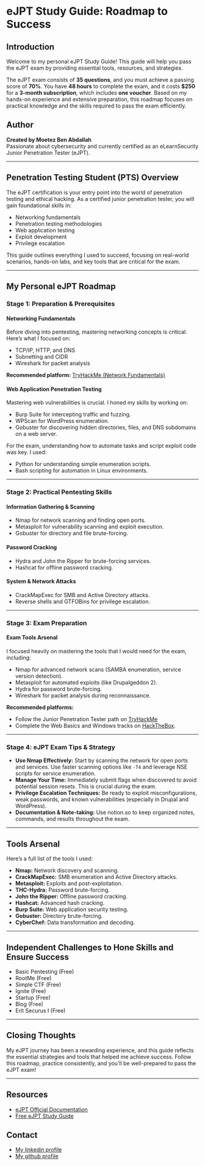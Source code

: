 # eJPT Study Guide: Roadmap to Success

## Introduction
Welcome to my personal eJPT Study Guide! This guide will help you pass the eJPT exam by providing essential tools, resources, and strategies.

The eJPT exam consists of **35 questions**, and you must achieve a passing score of **70%**. You have **48 hours** to complete the exam, and it costs **$250** for a **3-month subscription**, which includes **one voucher**. Based on my hands-on experience and extensive preparation, this roadmap focuses on practical knowledge and the skills required to pass the exam efficiently.



## Author
**Created by Moetez Ben Abdallah**  
Passionate about cybersecurity and currently certified as an eLearnSecurity Junior Penetration Tester (eJPT).

---

## Penetration Testing Student (PTS) Overview
The eJPT certification is your entry point into the world of penetration testing and ethical hacking. As a certified junior penetration tester, you will gain foundational skills in:

- Networking fundamentals
- Penetration testing methodologies
- Web application testing
- Exploit development
- Privilege escalation

This guide outlines everything I used to succeed, focusing on real-world scenarios, hands-on labs, and key tools that are critical for the exam.

---

## My Personal eJPT Roadmap

### Stage 1: Preparation & Prerequisites

#### Networking Fundamentals
Before diving into pentesting, mastering networking concepts is critical. Here’s what I focused on:

- TCP/IP, HTTP, and DNS
- Subnetting and CIDR
- Wireshark for packet analysis

**Recommended platform:** [TryHackMe (Network Fundamentals)](https://tryhackme.com)

#### Web Application Penetration Testing
Mastering web vulnerabilities is crucial. I honed my skills by working on:

- Burp Suite for intercepting traffic and fuzzing.
- WPScan for WordPress enumeration.
- Gobuster for discovering hidden directories, files, and DNS subdomains on a web server.

For the exam, understanding how to automate tasks and script exploit code was key. I used:

- Python for understanding simple enumeration scripts.
- Bash scripting for automation in Linux environments.

---

### Stage 2: Practical Pentesting Skills

#### Information Gathering & Scanning
- Nmap for network scanning and finding open ports.
- Metasploit for vulnerability scanning and exploit execution.
- Gobuster for directory and file brute-forcing.

#### Password Cracking
- Hydra and John the Ripper for brute-forcing services.
- Hashcat for offline password cracking.

#### System & Network Attacks
- CrackMapExec for SMB and Active Directory attacks.
- Reverse shells and GTFOBins for privilege escalation.

---

### Stage 3: Exam Preparation

#### Exam Tools Arsenal
I focused heavily on mastering the tools that I would need for the exam, including:

- Nmap for advanced network scans (SAMBA enumeration, service version detection).
- Metasploit for automated exploits (like Drupalgeddon 2).
- Hydra for password brute-forcing.
- Wireshark for packet analysis during reconnaissance.

**Recommended platforms:** 
- Follow the Junior Penetration Tester path on [TryHackMe](https://tryhackme.com) 
- Complete the Web Basics and Windows tracks on [HackTheBox](https://www.hackthebox.eu).

---

### Stage 4: eJPT Exam Tips & Strategy

- **Use Nmap Effectively:** Start by scanning the network for open ports and services. Use faster scanning options like `-T4` and leverage NSE scripts for service enumeration.
- **Manage Your Time:** Immediately submit flags when discovered to avoid potential session resets. This is crucial during the exam.
- **Privilege Escalation Techniques:** Be ready to exploit misconfigurations, weak passwords, and known vulnerabilities (especially in Drupal and WordPress).
- **Documentation & Note-taking:** Use notion.so to keep organized notes, commands, and results throughout the exam.

---

## Tools Arsenal
Here’s a full list of the tools I used:

- **Nmap:** Network discovery and scanning.
- **CrackMapExec:** SMB enumeration and Active Directory attacks.
- **Metasploit:** Exploits and post-exploitation.
- **THC-Hydra:** Password brute-forcing.
- **John the Ripper:** Offline password cracking.
- **Hashcat:** Advanced hash cracking.
- **Burp Suite:** Web application security testing.
- **Gobuster:** Directory brute-forcing.
- **CyberChef:** Data transformation and decoding.

---

## Independent Challenges to Hone Skills and Ensure Success
- Basic Pentesting (Free)
- RootMe (Free)
- Simple CTF (Free)
- Ignite (Free)
- Startup (Free)
- Blog (Free)
- Erit Securus I (Free)

---

## Closing Thoughts
My eJPT journey has been a rewarding experience, and this guide reflects the essential strategies and tools that helped me achieve success. Follow this roadmap, practice consistently, and you’ll be well-prepared to pass the eJPT exam!

---

## Resources
- [eJPT Official Documentation](https://www.elearnsecurity.com/course/ejpt/)
- [Free eJPT Study Guide](https://www.elearnsecurity.com/downloads/)

## Contact
- [My linkedin profile](https://www.linkedin.com/in/moetez-ben-abdallah?utm_source=share&utm_campaign=share_via&utm_content=profile&utm_medium=ios_app)
- [My github profile](https://github.com/MoetezBenAbdallah)



